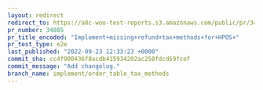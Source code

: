 ```yaml
---
layout: redirect
redirect_to: https://a8c-woo-test-reports.s3.amazonaws.com/public/pr/34805/e2e/index.html
pr_number: 34805
pr_title_encoded: "Implement+missing+refund+tax+methods+for+HPOS+"
pr_test_type: e2e
last_published: "2022-09-23 12:33:23 +0000"
commit_sha: cc4f900436f8acdb415934202ac250fdcd59fcef
commit_message: "Add changelog."
branch_name: implement/order_table_tax_methods
---
```

